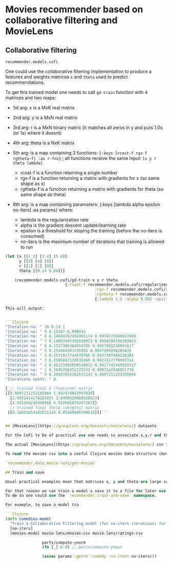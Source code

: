# Movies recommender based on collaborative filtering and MovieLens

## Collaborative filtering

```recommender.models.cofi```

One could use the collaborative filtering implementation to produce a features and weights matrices `x` and `theta` used to predict recommendations.

To get this trained model one needs to call `gd-train` function with 4 matrices and two maps:

* 1st arg: x is a MxK real matrix
* 2nd arg: y is a MxN real matrix
* 3rd arg: r is a MxN binary matrix (it matches all zeros in y and puts 1.0s (or 1s) where it doesnt)
* 4th arg: theta is a NxK matrix

* 5th arg: is a map containing 3 functions: `{:keys [rcost-f rgx-f rgtheta-f] :as r-fns}` ; all functions receive the same input: `[x y r theta lambda]`

  * rcost-f is a function returning a single number 
  * rgx-f is a function returning a matrix with gradients for x (so same shape as x)
  * rgtheta-f is a function returning a matrix with gradients for theta (so same shape as theta)

* 6th arg: is a map containing parameters: {:keys [lambda alpha epsilon no-iters] :as params} where:

  * lambda is the regularization rate
  * alpha is the gradient descent update/learning rate
  * epsilon is a threshold for stoping the training (before the no-iters is consumed)
  * no-iters is the maximum number of iterations that training is allowed to run

```Clojure
(let [x [[1 2] [3 4] [5 6]]
      y [[5] [4] [0]]
      r [[1] [1] [0]]
      theta [[0.14 0.88]]]

    (recommender.models.cofi/gd-train x y r theta
    				      {:rcost-f recommender.models.cofi/regularized-linear-cost
                                       :rgx-f recommender.models.cofi/regularized-gradx 
                                       :rgtheta-f recommender.models.cofi/regularized-gradtheta}
                                       {:lambda 1.5 :alpha 0.001 :epsilon 0.01 :no-iters 10}))```

This will output:


```Clojure
"Iteration no: " 10 0.14 1
"Iteration no: " 9 0.14307 0.998934
"Iteration no: " 8 0.14604767456065174 0.9978772680027608
"Iteration no: " 7 0.14893645395839913 0.9968294788389025
"Iteration no: " 6 0.1517396364054785 0.9957903230091617
"Iteration no: " 5 0.154460393335085 0.9947595058285035
"Iteration no: " 4 0.1571017744670766 0.9937367466220384
"Iteration no: " 3 0.1596667126638269 0.9927217779693314
"Iteration no: " 2 0.16215802858536812 0.9917143449939317
"Iteration no: " 1 0.1645784351525233 0.9907142046951738
"Iteration no: " 0 0.16693054182631142 0.9897211253195066
"Iterations spent: " 0

[ ;; trained final x (features) matrix
[[0.9897211253195066 1.997474042997839]
  [2.9552414278201855 3.9400620688520833]
  [4.925504230306068 5.910605076367282]]
  ;; trained final theta (weights) matrix
 [[0.16693054182631142 0.92589889709618]]]```


## [MovieLens](https://grouplens.org/datasets/movielens/) datasets

For the CoFi to be of practical use one needs to associate x,y,r and theta with real data sets. As an example the `recommender.data.movie-lens` namespace allows you to build the y and r matrix based on an actual movie list and user ratings for each movie in that list.

The actual [MovieLens](https://grouplens.org/datasets/movielens/) csv files are stored in the `resources/recommender/movie-lens/ml-latest-small/` directory.

To read the movies csv into a useful Clojure movies data structure (movie-list - altough it's a seq not necessarily a list :):

`recommender.data.movie-lens/get-movies`

## Train and save

Usual practical examples mean that matrices x, y and theta are large so training is expensive.

For that reason we can train a model a save it to a file for later use.
To do so one could use the `recommender.train-and-save` namespace.

For example, to save a model tra

```Clojure
(defn comedies-model
  "Train a Collaborative Filtering model (for no-iters iterations) for all comedies in a MovieLens data set and serialize it to disk"
  [no-iters]
  (movies-model movie-lens/movies-csv movie-lens/ratings-csv

                parts/compute-ynorm
                (fn [_] 0.0) ;; parts/compute-ymean 

                (assoc params :genre :comedy :no-iters no-iters)))
```

